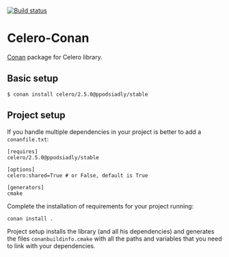 [![Build status](https://ci.appveyor.com/api/projects/status/i0pjaohck68iu2ax?svg=true)](https://ci.appveyor.com/project/p-podsiadly/celero-conan)


# Celero-Conan


[Conan](https://bintray.com/ppodsiadly/conan/celero%3Appodsiadly) package for Celero library.


## Basic setup

    $ conan install celero/2.5.0@ppodsiadly/stable
    
## Project setup

If you handle multiple dependencies in your project is better to add a `conanfile.txt`:
    
    [requires]
    celero/2.5.0@ppodsiadly/stable

    [options]
    celero:shared=True # or False, default is True
    
    [generators]
    cmake

Complete the installation of requirements for your project running:

    conan install . 

Project setup installs the library (and all his dependencies) and generates the files `conanbuildinfo.cmake` with all the paths and variables that you need to link with your dependencies.